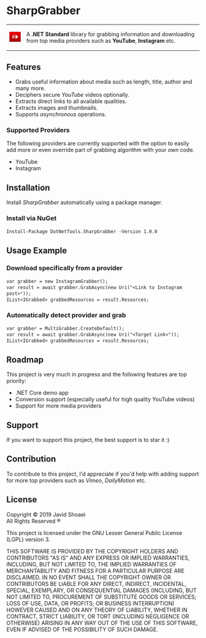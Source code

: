 # SharpGrabber
<table>
    <tr>
        <td><img src="./assets/icon.png" alt="SharpGrabber" width="64"/></td>
        <td>
            
A **.NET Standard** library for grabbing information and 
downloading from top media providers such as **YouTube**, **Instagram** etc.
        </td>
    </tr>
</table>

## Features
- Grabs useful information about media such as length, title, author and many more.
- Deciphers secure *YouTube* videos optionally.
- Extracts direct links to all available qualities.
- Extracts images and thumbnails.
- Supports *asynchronous* operations.

### Supported Providers
The following providers are currently supported with the option
to easily add more or even override part of grabbing algorithm with your own code.

- YouTube
- Instagram

## Installation
Install *SharpGrabber* automatically using a package manager.

### Install via NuGet
    Install-Package DotNetTools.SharpGrabber -Version 1.0.0
    
## Usage Example

### Download specifically from a provider

    var grabber = new InstagramGrabber();
    var result = await grabber.GrabAsync(new Uri("<Link to Instagram post>"));
    IList<IGrabbed> grabbedResources = result.Resources;

### Automatically detect provider and grab

    var grabber = MultiGrabber.CreateDefault();
    var result = await grabber.GrabAsync(new Uri("<Target Link>"));
    IList<IGrabbed> grabbedResources = result.Resources;

## Roadmap
This project is very much in progress and the following features
are top priority:
- .NET Core demo app
- Conversion support (especially useful for high quality YouTube videos)
- Support for more media providers

## Support
If you want to support this project, the best support is to star it :)

## Contribution
To contribute to this project, I'd appreciate if you'd  help with adding support for
more top providers such as *Vimeo*, *DailyMotion* etc.

## License
Copyright &copy; 2019 Javid Shoaei<br />
All Rights Reserved &reg;

This project is licensed under the GNU Lesser General Public License (LGPL) version 3.

THIS SOFTWARE IS PROVIDED BY THE COPYRIGHT HOLDERS AND CONTRIBUTORS "AS IS" AND ANY EXPRESS OR IMPLIED WARRANTIES, INCLUDING, BUT NOT LIMITED TO, THE IMPLIED WARRANTIES OF MERCHANTABILITY AND FITNESS FOR A PARTICULAR PURPOSE ARE DISCLAIMED. IN NO EVENT SHALL THE COPYRIGHT OWNER OR CONTRIBUTORS BE LIABLE FOR ANY DIRECT, INDIRECT, INCIDENTAL, SPECIAL, EXEMPLARY, OR CONSEQUENTIAL DAMAGES (INCLUDING, BUT NOT LIMITED TO, PROCUREMENT OF SUBSTITUTE GOODS OR SERVICES; LOSS OF USE, DATA, OR PROFITS; OR BUSINESS INTERRUPTION) HOWEVER CAUSED AND ON ANY THEORY OF LIABILITY, WHETHER IN CONTRACT, STRICT LIABILITY, OR TORT (INCLUDING NEGLIGENCE OR OTHERWISE) ARISING IN ANY WAY OUT OF THE USE OF THIS SOFTWARE, EVEN IF ADVISED OF THE POSSIBILITY OF SUCH DAMAGE.
